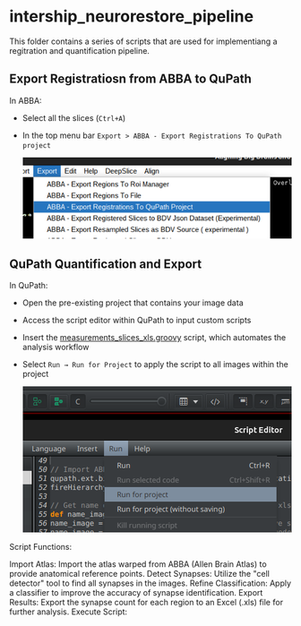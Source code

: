 # intership_neurorestore_pipeline

This folder contains a series of scripts that are used for implementiang a regitration and quantification pipeline.


## Export Registratiosn from ABBA to QuPath
In ABBA:
- Select all the slices (`Ctrl+A`)
- In the top menu bar `Export > ABBA - Export Registrations To QuPath project`

    ![...](assets/images/abba_export.png)

## QuPath Quantification and Export
In QuPath:
- Open the pre-existing project that contains your image data
- Access the script editor within QuPath to input custom scripts
- Insert the [measurements_slices_xls.groovy](QuPath_scripts/measurements_slices_xls.groovy) script, which automates the analysis workflow
- Select `Run → Run for Project` to apply the script to all images within the project

    ![...](assets/images/qupath_quantification_script.png)

Script Functions:

Import Atlas: Import the atlas warped from ABBA (Allen Brain Atlas) to provide anatomical reference points.
Detect Synapses: Utilize the "cell detector" tool to find all synapses in the images.
Refine Classification: Apply a classifier to improve the accuracy of synapse identification.
Export Results: Export the synapse count for each region to an Excel (.xls) file for further analysis.
Execute Script:





